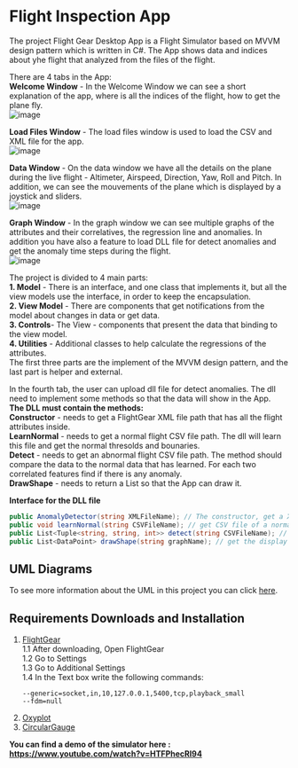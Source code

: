 # Flight Inspection App
The project Flight Gear Desktop App is a Flight Simulator based on MVVM design pattern which is written in C#. 
The App shows data and indices about yhe flight that analyzed from the files of the flight.

There are 4 tabs in the App:  
**Welcome Window** - In the Welcome Window we can see a short explanation of the app, where is all the indices of the flight, how to get the plane fly.  
![image](https://user-images.githubusercontent.com/71708182/114770316-fb6da980-9d73-11eb-875b-89736f11b945.png)   

**Load Files Window** - The load files window is used to load the CSV and XML file for the app.  
![image](https://user-images.githubusercontent.com/71708182/114770276-f27cd800-9d73-11eb-8f85-b83ad0fb50cc.png)   

**Data Window** - On the data window we have all the details on the plane during the live flight - Altimeter, Airspeed, Direction, Yaw, Roll and Pitch. In addition, we can see the mouvements of the plane which is displayed by a joystick and sliders.   
![image](https://user-images.githubusercontent.com/71708182/114770379-0f191000-9d74-11eb-8406-47f239e80d55.png)   

**Graph Window** - In the graph window we can see multiple graphs of the attributes and their correlatives, the regression line and anomalies. In addition you have also a feature to load DLL file for detect anomalies and get the anomaly time steps during the flight.   
![image](https://user-images.githubusercontent.com/71708182/114905383-92446f80-9e21-11eb-8ac5-c215c7d2f2ec.png)   


The project is divided to 4 main parts:  
**1. Model** - There is an interface, and one class that implements it, but all the view models use the interface, in order to keep the encapsulation.   
**2. View Model** - There are components that get notifications from the model about changes in data or get data.   
**3. Controls**- The View - components that present the data that binding to the view model.   
**4. Utilities** - Additional classes to help calculate the regressions of the attributes.   
The first three parts are the implement of the MVVM design pattern, and the last part is helper and external.   

In the fourth tab, the user can upload dll file for detect anomalies. The dll need to implement some methods so that the data will show in the App.   
**The DLL must contain the methods:**  
**Constructor** -  needs to get a FlightGear XML file path that has all the flight attributes inside.  
**LearnNormal** - needs to get a normal flight CSV file path. The dll will learn this file and get the normal thresolds and bounaries.  
**Detect** - needs to get an abnormal flight CSV file path. The method should compare the data to the normal data that has learned. For each two correlated features find if there is any anomaly.   
**DrawShape** - needs to return a List<DataPoint> so that the App can draw it.  
  
**Interface for the DLL file**  
```c#
public AnomalyDetector(string XMLFileName); // The constructor, get a XML file and parser it.   
public void learnNormal(string CSVFileName); // get CSV file of a normal flight and learns it to know what data is considered to normal.  
public List<Tuple<string, string, int>> detect(string CSVFileName); // get anomaly flight file and return anomalies in triples - First feature , Second feature (which is relative to the first) and TimeStep of the anomaly  
public List<DataPoint> drawShape(string graphName); // get the display graph and output list of points of the shape that we want to test the anomalies
```  

## UML Diagrams  
To see more information about the UML in this project you can click [here](https://github.com/RoeeOscar/advanced-programming-2/blob/master/UML%20Diagrams.pdf).

## Requirements Downloads and Installation
1. [FlightGear](https://www.flightgear.org/download/)  
1.1 After downloading, Open FlightGear    
1.2 Go to Settings  
1.3 Go to Additional Settings  
1.4 In the Text box write the following commands:  
    ```
    --generic=socket,in,10,127.0.0.1,5400,tcp,playback_small  
    --fdm=null
    ```  
2. [Oxyplot](https://www.nuget.org/packages/OxyPlot.Wpf/2.1.0-Preview1)  
3. [CircularGauge](https://www.nuget.org/packages/CircularGauge)  




**You can find a demo of the simulator here : https://www.youtube.com/watch?v=HTFPhecRl94**


